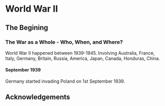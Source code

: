 # World War II
## The Begining

### The War as a Whole - Who, When, and Where?
World War II happened between 1939-1945. Involving Australia, France, Italy, Germany, Britain, Russia, America, Japan, Canada, Honduras, China.

#### September 1939
Germany started invading Poland on 1st September 1939.









## Acknowledgements
